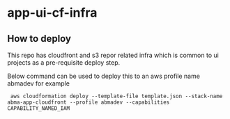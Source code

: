 # app-ui-cf-infra

## How to deploy

This repo has cloudfront and s3 repor related infra which is common to ui projects as a pre-requisite deploy step.

Below command can be used to deploy this to an aws profile name abmadev for example

```
 aws cloudformation deploy --template-file template.json --stack-name abma-app-cloudfront --profile abmadev --capabilities CAPABILITY_NAMED_IAM
```
